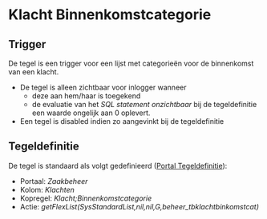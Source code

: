 # Klacht Binnenkomstcategorie

## Trigger

De tegel is een trigger voor een lijst met categorieën voor de binnenkomst van een klacht.

- De tegel is alleen zichtbaar voor inlogger wanneer
  - deze aan hem/haar is toegekend
  - de evaluatie van het *SQL statement onzichtbaar* bij de tegeldefinitie een waarde ongelijk aan 0 oplevert.
- Een tegel is disabled indien zo aangevinkt bij de tegeldefinitie

## Tegeldefinitie

De tegel is standaard als volgt gedefinieerd ([Portal Tegeldefinitie](../../../../instellen_inrichten/portaldefinitie/portal_tegel.md)):

- Portaal: *Zaakbeheer*
- Kolom: *Klachten*
- Kopregel: *Klacht;Binnenkomstcategorie*
- Actie: *getFlexList(SysStandardList,nil,nil,G,beheer_tbklachtbinkomstcat)*
